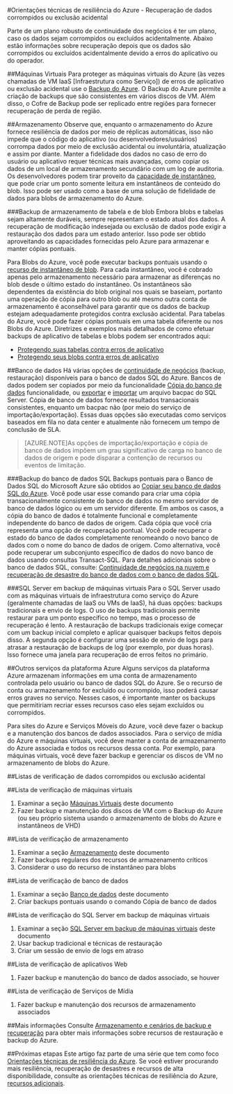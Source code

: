 <properties
   pageTitle="Orientações técnicas de resiliência para a recuperação de dados corrompidos ou exclusão acidental | Microsoft Azure"
   description="Artigo com noções básicas sobre como recuperar dados corrompidos ou de exclusão acidental e como criar aplicativos resilientes, altamente disponíveis, com tolerância a falhas, bem como planejamento de recuperação de desastres"
   services=""
   documentationCenter="na"
   authors="adamglick"
   manager="hongfeig"
   editor=""/>

<tags
   ms.service="resiliency"
   ms.devlang="na"
   ms.topic="article"
   ms.tgt_pltfrm="na"
   ms.workload="na"
   ms.date="05/13/2016"
   ms.author="patw;jroth;aglick"/>

#Orientações técnicas de resiliência do Azure - Recuperação de dados corrompidos ou exclusão acidental

Parte de um plano robusto de continuidade dos negócios é ter um plano, caso os dados sejam corrompidos ou excluídos acidentalmente. Abaixo estão informações sobre recuperação depois que os dados são corrompidos ou excluídos acidentalmente devido a erros do aplicativo ou do operador.

##Máquinas Virtuais
Para proteger as máquinas virtuais do Azure (às vezes chamadas de VM IaaS [Infraestrutura como Serviço]) de erros de aplicativo ou exclusão acidental use o [Backup do Azure](https://azure.microsoft.com/services/backup/). O Backup do Azure permite a criação de backups que são consistentes em vários discos de VM. Além disso, o Cofre de Backup pode ser replicado entre regiões para fornecer recuperação de perda de região.

##Armazenamento
Observe que, enquanto o armazenamento do Azure fornece resiliência de dados por meio de réplicas automáticas, isso não impede que o código do aplicativo (ou desenvolvedores/usuários) corrompa dados por meio de exclusão acidental ou involuntária, atualização e assim por diante. Manter a fidelidade dos dados no caso de erro do usuário ou aplicativo requer técnicas mais avançadas, como copiar os dados de um local de armazenamento secundário com um log de auditoria. Os desenvolvedores podem tirar proveito da [capacidade de instantâneo](https://msdn.microsoft.com/library/azure/ee691971.aspx), que pode criar um ponto somente leitura em instantâneos de conteúdo do blob. Isso pode ser usado como a base de uma solução de fidelidade de dados para blobs de armazenamento do Azure.

###Backup de armazenamento de tabela e de blob
Embora blobs e tabelas sejam altamente duráveis, sempre representam o estado atual dos dados. A recuperação de modificação indesejada ou exclusão de dados pode exigir a restauração dos dados para um estado anterior. Isso pode ser obtido aproveitando as capacidades fornecidas pelo Azure para armazenar e manter cópias pontuais.

Para Blobs do Azure, você pode executar backups pontuais usando o [recurso de instantâneo de blob](https://msdn.microsoft.com/library/ee691971.aspx). Para cada instantâneo, você é cobrado apenas pelo armazenamento necessário para armazenar as diferenças no blob desde o último estado do instantâneo. Os instantâneos são dependentes da existência do blob original nos quais se baseiam, portanto uma operação de cópia para outro blob ou até mesmo outra conta de armazenamento é aconselhável para garantir que os dados de backup estejam adequadamente protegidos contra exclusão acidental. Para tabelas do Azure, você pode fazer cópias pontuais em uma tabela diferente ou nos Blobs do Azure. Diretrizes e exemplos mais detalhados de como efetuar backups de aplicativo de tabelas e blobs podem ser encontrados aqui:

  * [Protegendo suas tabelas contra erros de aplicativo](https://blogs.msdn.microsoft.com/windowsazurestorage/2010/05/03/protecting-your-tables-against-application-errors/)
  * [Protegendo seus blobs contra erros de aplicativo](https://blogs.msdn.microsoft.com/windowsazurestorage/2010/04/29/protecting-your-blobs-against-application-errors/)

##Banco de dados
Há várias opções de [continuidade de negócios](../sql-database/sql-database-business-continuity.md) (backup, restauração) disponíveis para o banco de dados SQL do Azure. Bancos de dados podem ser copiados por meio da funcionalidade [Cópia do banco de dados](../sql-database/sql-database-copy.md) funcionalidade, ou [exportar](../sql-database/sql-database-export.md) e [importar](https://msdn.microsoft.com/library/hh710052.aspx) um arquivo bacpac do SQL Server. Cópia de banco de dados fornece resultados transacionais consistentes, enquanto um bacpac não (por meio do serviço de importação/exportação). Essas duas opções são executadas como serviços baseados em fila no data center e atualmente não fornecem um tempo de conclusão de SLA.

>[AZURE.NOTE]As opções de importação/exportação e cópia de banco de dados impõem um grau significativo de carga no banco de dados de origem e pode disparar a contenção de recursos ou eventos de limitação.

###Backup do banco de dados SQL
Backups pontuais para o Banco de Dados SQL do Microsoft Azure são obtidos ao [Copiar seu banco de dados SQL do Azure](../sql-database/sql-database-copy.md). Você pode usar esse comando para criar uma cópia transacionalmente consistente do banco de dados no mesmo servidor de banco de dados lógico ou em um servidor diferente. Em ambos os casos, a cópia do banco de dados é totalmente funcional e completamente independente do banco de dados de origem. Cada cópia que você cria representa uma opção de recuperação pontual. Você pode recuperar o estado do banco de dados completamente renomeando o novo banco de dados com o nome do banco de dados de origem. Como alternativa, você pode recuperar um subconjunto específico de dados do novo banco de dados usando consultas Transact-SQL. Para detalhes adicionais sobre o banco de dados SQL, consulte: [Continuidade de negócios na nuvem e recuperação de desastre do banco de dados com o banco de dados SQL](../sql-database/sql-database-business-continuity.md).

###SQL Server em backup de máquinas virtuais
Para o SQL Server usado com as máquinas virtuais de infraestrutura como serviço do Azure (geralmente chamadas de IaaS ou VMs de IaaS), há duas opções: backups tradicionais e envio de logs. O uso de backups tradicionais permite restaurar para um ponto específico no tempo, mas o processo de recuperação é lento. A restauração de backups tradicionais exige começar com um backup inicial completo e aplicar quaisquer backups feitos depois disso. A segunda opção é configurar uma sessão de envio de logs para atrasar a restauração de backups de log (por exemplo, por duas horas). Isso fornece uma janela para recuperação de erros feitos no primário.

##Outros serviços da plataforma Azure
Alguns serviços da plataforma Azure armazenam informações em uma conta de armazenamento controlada pelo usuário ou banco de dados SQL do Azure. Se o recurso de conta ou armazenamento for excluído ou corrompido, isso poderá causar erros graves no serviço. Nesses casos, é importante manter os backups que permitiriam recriar esses recursos caso eles sejam excluídos ou corrompidos.

Para sites do Azure e Serviços Móveis do Azure, você deve fazer o backup e a manutenção dos bancos de dados associados. Para o serviço de mídia do Azure e máquinas virtuais, você deve manter a conta de armazenamento do Azure associada e todos os recursos dessa conta. Por exemplo, para máquinas virtuais, você deve fazer backup e gerenciar os discos de VM no armazenamento de blobs do Azure.

##Listas de verificação de dados corrompidos ou exclusão acidental

##Lista de verificação de máquinas virtuais
  1. Examinar a seção [Máquinas Virtuais](#virtual-machines) deste documento
  2. Fazer backup e manutenção dos discos de VM com o Backup do Azure (ou seu próprio sistema usando o armazenamento de blobs do Azure e instantâneos de VHD)

##Lista de verificação de armazenamento
  1. Examinar a seção [Armazenamento](#storage) deste documento
  2. Fazer backups regulares dos recursos de armazenamento críticos
  3. Considerar o uso do recurso de instantâneo para blobs

##Lista de verificação de banco de dados
  1. Examinar a seção [Banco de dados](#database) deste documento
  2. Criar backups pontuais usando o comando Cópia de banco de dados

##Lista de verificação do SQL Server em backup de máquinas virtuais
  1. Examinar a seção [SQL Server em backup de máquinas virtuais](#sql-server-on-virtual-machines-backup) deste documento
  2. Usar backup tradicional e técnicas de restauração
  3. Criar um sessão de envio de logs em atraso

##Lista de verificação de aplicativos Web
  1. Fazer backup e manutenção do banco de dados associado, se houver

##Lista de verificação de Serviços de Mídia
  1. Fazer backup e manutenção dos recursos de armazenamento associados

##Mais informações
Consulte [Armazenamento e cenários de backup e recuperação](https://azure.microsoft.com/documentation/scenarios/storage-backup-recovery/) para obter mais informações sobre recursos de restauração e backup do Azure.

##Próximas etapas
Este artigo faz parte de uma série que tem como foco [Orientações técnicas de resiliência do Azure](./resiliency-technical-guidance.md). Se você estiver procurando mais resiliência, recuperação de desastres e recursos de alta disponibilidade, consulte as orientações técnicas de resiliência do Azure, [recursos adicionais](./resiliency-technical-guidance.md#additional-resources).

<!---HONumber=AcomDC_0525_2016-->